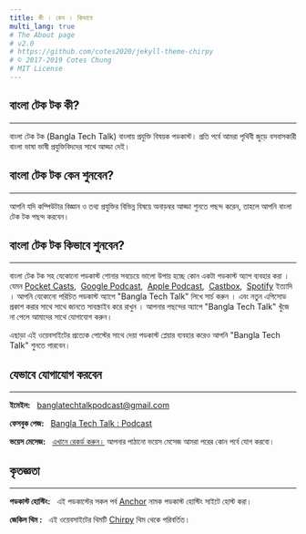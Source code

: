 ```yaml
---
title: কী । কেন ‌। কিভাবে
multi_lang: true
# The About page
# v2.0
# https://github.com/cotes2020/jekyll-theme-chirpy
# © 2017-2019 Cotes Chung
# MIT License
---
```


## বাংলা টেক টক কী?

***

বাংলা টেক টক (Bangla Tech Talk) বাংলায় প্রযুক্তি বিষয়ক পডকাস্ট। প্রতি পর্বে আমরা পৃথিবী জুড়ে বসবাসকারী বাংলা ভাষা ভাষী প্রযুক্তিবিদদের সাথে আড্ডা দেই। 


## বাংলা টেক টক কেন শুনবেন?

***

আপনি যদি কম্পিউটার বিজ্ঞান  ও তথ্য প্রযুক্তির বিভিন্ন বিষয়ে অনাড়ম্বর আড্ডা শুনতে পছন্দ করেন,  তাহলে আপনি বাংলা টেক টক পছন্দ করবেন। 


## বাংলা টেক টক কিভাবে শুনবেন?

***

বাংলা টেক টক সহ যেকোনো পডকাস্ট শোনার সবচেয়ে ভালো উপায় হচ্ছে কোন একটা পডকাস্ট অ্যাপ ব্যবহার করা । যেমন [Pocket Casts](https://www.pocketcasts.com/),&nbsp;   [Google Podcast](https://play.google.com/store/apps/details?id=com.google.android.apps.podcasts),&nbsp;  [Apple Podcast](https://apps.apple.com/us/app/apple-podcasts/id525463029),&nbsp;  [Castbox](https://play.google.com/store/apps/details?id=fm.castbox.audiobook.radio.podcast),&nbsp;  [Spotify](https://www.spotify.com/) ইত্যাদি । আপনি যেকোনো পরিচিত পডকাস্ট অ্যাপে "Bangla Tech Talk"  লিখে সার্চ করুন । এবং নতুন এপিসোড প্রকাশ করার সাথে সাথে জানতে সাবস্ক্রাইব করে রাখুন । আপনার পছন্দের অ্যাপে "Bangla Tech Talk" খুঁজে না পেলে আমাদের সাথে যোগাযোগ করুন।

এছাড়া এই ওয়েবসাইটের প্রত্যেক পোস্টের সাথে দেয়া পডকাস্ট প্লেয়ার ব্যবহার করেও আপনি "Bangla Tech Talk" শুনতে পারবেন। 


## যেভাবে যোগাযোগ করবেন

***

**ইমেইল:** &nbsp; <banglatechtalkpodcast@gmail.com>

**ফেসবুক পেজ:** &nbsp; [Bangla Tech Talk : Podcast](https://www.facebook.com/banglatechtalkpodcast)

**ভয়েস মেসেজ:**  &nbsp; [এখানে রেকর্ড করুন।](https://anchor.fm/banglatechtalk/message) আপনার পাঠানো ভয়েস মেসেজ আমরা 
পরের কোন পর্বে যোগ করবো। 


## কৃতজ্ঞতা

***

**পডকাস্ট হোস্টিং:** &nbsp; এই পডকাস্টের সকল পর্ব [Anchor](https://anchor.fm) নামক পডকাস্ট হোস্টিং সাইটে হোস্ট করা। 

**জেকিল থিম :** &nbsp; এই ওয়েবসাইটের থিমটি [Chirpy](https://github.com/cotes2020/jekyll-theme-chirpy/) থিম থেকে পরিবর্তিত।

